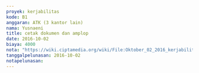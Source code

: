 ```yaml
---
proyek: kerjabilitas
kode: B1
anggaran: ATK (3 kantor lain)
nama: Yusnaeni
title: cetak dokumen dan amplop
date: 2016-10-02
biaya: 4000
nota: "https://wiki.ciptamedia.org/wiki/File:Oktober_02_2016_kerjabilitas_B1_print_dokumen_dan_amplop_neni.jpg"
tanggalpelunasan: 2016-10-02
notapelunasan:
---
```

